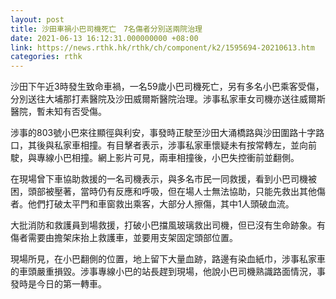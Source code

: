 ```yaml
---
layout: post
title: 沙田車禍小巴司機死亡　7名傷者分別送兩院治理
date: 2021-06-13 16:12:31.000000000 +08:00
link: https://news.rthk.hk/rthk/ch/component/k2/1595694-20210613.htm
categories: rthk
---
```


沙田下午近3時發生致命車禍，一名59歲小巴司機死亡，另有多名小巴乘客受傷，分別送往大埔那打素醫院及沙田威爾斯醫院治理。涉事私家車女司機亦送往威爾斯醫院，暫未知有否受傷。
 
涉事的803號小巴來往顯徑與利安，事發時正駛至沙田大涌橋路與沙田圍路十字路口，其後與私家車相撞。有目擊者表示，涉事私家車懷疑未有按常轉左，並向前駛，與專線小巴相撞。網上影片可見，兩車相撞後，小巴失控衝前並翻側。

在現場曾下車協助救援的一名司機表示，與多名市民一同救援，看到小巴司機被困，頭部被壓著，當時仍有反應和呼吸，但在場人士無法協助，只能先救出其他傷者。他們打破太平門和車窗救出乘客，大部分人擦傷，其中1人頭破血流。

大批消防和救護員到場救援，打破小巴擋風玻璃救出司機，但已沒有生命跡象。有傷者需要由擔架床抬上救護車，並要用支架固定頭部位置。

現場所見，在小巴翻側的位置，地上留下大量血跡，路邊有染血紙巾，涉事私家車的車頭嚴重損毀。涉事專線小巴的站長趕到現場，他說小巴司機熟識路面情況，事發時是今日的第一轉車。
